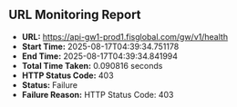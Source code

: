 ## URL Monitoring Report

- **URL:** https://api-gw1-prod1.fisglobal.com/gw/v1/health
- **Start Time:** 2025-08-17T04:39:34.751178
- **End Time:** 2025-08-17T04:39:34.841994
- **Total Time Taken:** 0.090816 seconds
- **HTTP Status Code:** 403
- **Status:** Failure
- **Failure Reason:** HTTP Status Code: 403
